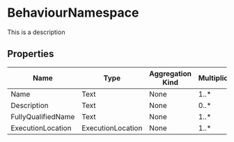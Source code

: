 # BehaviourNamespace
This is a description
## Properties
|Name|Type|Aggregation Kind|Multiplicity|Description|
|--|--|--|--|--|
|Name|Text|None|1..*||
|Description|Text|None|0..*||
|FullyQualifiedName|Text|None|1..*||
|ExecutionLocation|ExecutionLocation|None|1..*||
